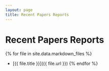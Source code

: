 ```yaml
---
layout: page
title: Recent Papers Reports
---
```


# Recent Papers Reports

{% for file in site.data.markdown_files %}
* [{{ file.title }}]({{ file.url }})
{% endfor %}

